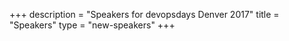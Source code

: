 +++
description = "Speakers for devopsdays Denver 2017"
title = "Speakers"
type = "new-speakers"
+++